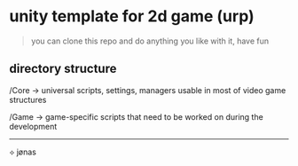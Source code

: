 # unity template for 2d game (urp)
>you can clone this repo and do anything you like with it, have fun

## directory structure
/Core -> universal scripts, settings, managers usable in most of video game structures

/Game -> game-specific scripts that need to be worked on during the development

---
⟡ jønas
